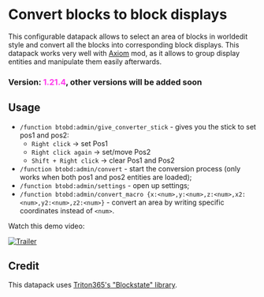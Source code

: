 # Convert blocks to block displays
This configurable datapack allows to select an area of blocks in worldedit style and convert all the blocks into corresponding block displays. This datapack works very well with [Axiom](https://modrinth.com/mod/axiom) mod, as it allows to group display entities and manipulate them easily afterwards.

### Version: <FONT COLOR="#ff39eb">1.21.4</FONT>, other versions will be added soon

## Usage
- `/function btobd:admin/give_converter_stick` - gives you the stick to set pos1 and pos2:
  - `Right click` → set Pos1
  - `Right click again` → set/move Pos2
  - `Shift + Right click` → clear Pos1 and Pos2
- `/function btobd:admin/convert` - start the conversion process (only works when both pos1 and pos2 entities are loaded);
- `/function btobd:admin/settings` - open up settings;
- `/function btobd:admin/convert_macro {x:<num>,y:<num>,z:<num>,x2:<num>,y2:<num>,z2:<num>}` - convert an area by writing specific coordinates instead of `<num>`.

Watch this demo video:

[![Trailer](https://img.youtube.com/vi/W_AcC19raRo/0.jpg)](https://www.youtube.com/watch?v=W_AcC19raRo)


## Credit
This datapack uses [Triton365's "Blockstate" library](https://github.com/Triton365/BlockState).